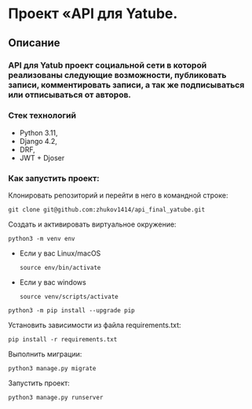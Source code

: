# **Проект «API для Yatube**.

## **Описание**
### API для Yatub проект социальной сети в которой реализованы следующие возможности, публиковать записи, комментировать записи, а так же подписываться или отписываться от авторов.

### Стек технологий

* Python 3.11,
* Django 4.2,
* DRF,
* JWT + Djoser

### **Как запустить проект**:

Клонировать репозиторий и перейти в него в командной строке:

```
git clone git@github.com:zhukov1414/api_final_yatube.git
```
Cоздать и активировать виртуальное окружение:

```
python3 -m venv env
```

* Если у вас Linux/macOS

    ```
    source env/bin/activate
    ```

* Если у вас windows

    ```
    source venv/scripts/activate
    ```

```
python3 -m pip install --upgrade pip
```

Установить зависимости из файла requirements.txt:

```
pip install -r requirements.txt
```

Выполнить миграции:

```
python3 manage.py migrate
```

Запустить проект:

```
python3 manage.py runserver
```
